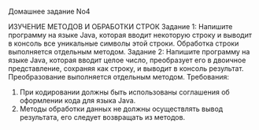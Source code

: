 Домашнее задание No4

ИЗУЧЕНИЕ МЕТОДОВ И ОБРАБОТКИ СТРОК
Задание 1:
Напишите программу на языке Java, которая вводит некоторую строку и
выводит в консоль все уникальные символы этой строки. Обработка строки
выполняется отдельным методом.
Задание 2:
Напишите программу на языке Java, которая вводит целое число,
преобразует его в двоичное представление, сохраняя как строку, и выводит в
консоль результат. Преобразование выполняется отдельным методом.
Требования:
1) При кодировании должны быть использованы соглашения об оформлении
кода для языка Java.
2) Методы обработки данных не должны осуществлять вывод результата, его
следует возвращать из методов.